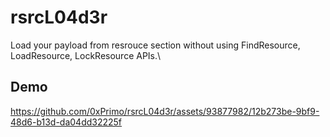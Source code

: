 # rsrcL04d3r
Load your payload from resrouce section without using FindResource, LoadResource, LockResource APIs.\

## Demo



https://github.com/0xPrimo/rsrcL04d3r/assets/93877982/12b273be-9bf9-48d6-b13d-da04dd32225f

